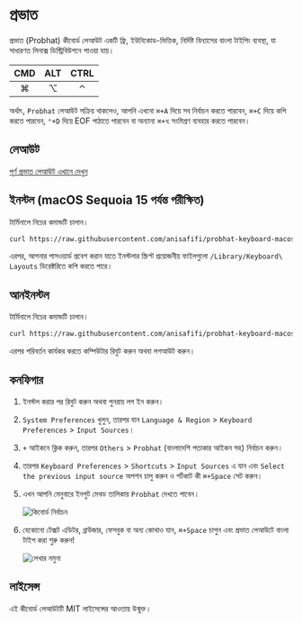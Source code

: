 # প্রভাত

প্রভাত (Probhat) কীবোর্ড লেআউট একটি ফ্রি, ইউনিকোড-ভিত্তিক, নির্দিষ্ট বিন্যাসের বাংলা টাইপিং ব্যবস্থা, যা সাধারণত লিনাক্স ডিস্ট্রিবিউশনে পাওয়া যায়।

|CMD|ALT|CTRL|
|:---:|:---:|:---:|
|⌘|⌥|⌃|

অর্থাৎ, `Probhat` লেআউট সক্রিয় থাকলেও, আপনি এখনো `⌘+A` দিয়ে সব নির্বাচন করতে পারবেন, `⌘+C` দিয়ে কপি করতে পারবেন, `⌃+D` দিয়ে EOF পাঠাতে পারবেন বা অন্যান্য `⌘+⌥` সংমিশ্রণ ব্যবহার করতে পারবেন।

## লেআউট

[পূর্ণ প্রভাত লেআউট এখানে দেখুন](https://bn.wikipedia.org/wiki/%E0%A6%9F%E0%A7%87%E0%A6%AE%E0%A6%AA%E0%A7%8D%E0%A6%B2%E0%A7%87%E0%A6%9F:%E0%A6%AA%E0%A7%8D%E0%A6%B0%E0%A6%AD%E0%A6%BE%E0%A6%A4_%E0%A6%95%E0%A7%80%E0%A6%AC%E0%A7%8B%E0%A6%B0%E0%A7%8D%E0%A6%A1_%E0%A6%B2%E0%A7%87%E0%A6%86%E0%A6%89%E0%A6%9F)

## ইনস্টল (macOS Sequoia 15 পর্যন্ত পরীক্ষিত)

টার্মিনালে নিচের কমান্ডটি চালান।

```bash
curl https://raw.githubusercontent.com/anisafifi/probhat-keyboard-macos/main/install.sh | sudo bash
```

এরপর, আপনার পাসওয়ার্ড প্রবেশ করান যাতে ইনস্টলার স্ক্রিপ্ট প্রয়োজনীয় ফাইলগুলো `/Library/Keyboard\ Layouts` ডিরেক্টরিতে কপি করতে পারে।

## আনইনস্টল

টার্মিনালে নিচের কমান্ডটি চালান।

```bash
curl https://raw.githubusercontent.com/anisafifi/probhat-keyboard-macos/main/uninstall.sh | sudo bash
```

এরপর পরিবর্তন কার্যকর করতে কম্পিউটার রিবুট করুন অথবা লগআউট করুন।

## কনফিগার

1. ইনস্টল করার পর রিবুট করুন অথবা পুনরায় লগ ইন করুন।
2. `System Preferences` খুলুন, তারপর যান `Language & Region` > `Keyboard Preferences` > `Input Sources`।
3. `+` আইকনে ক্লিক করুন, তারপর `Others` > `Probhat` (বাংলাদেশি পতাকার আইকন সহ) নির্বাচন করুন।
4. তারপর `Keyboard Preferences` > `Shortcuts` > `Input Sources` এ যান এবং `Select the previous input source` অপশন চালু করুন ও শর্টকাট কী `⌘+Space` সেট করুন।
5. এখন আপনি মেনুবারে ইনপুট মেথড তালিকায় `Probhat` দেখতে পাবেন।

    ![কিবোর্ড নির্বাচন](images/ime.png)
    
6. যেকোনো টেক্সট এডিটর, ব্রাউজার, ফেসবুক বা অন্য কোথাও যান, `⌘+Space` চাপুন এবং প্রভাত লেআউটে বাংলা টাইপ করা শুরু করুন!

    ![লেখার নমুনা](images/text.png)

## লাইসেন্স

এই কীবোর্ড লেআউটটি MIT লাইসেন্সের আওতায় উন্মুক্ত।